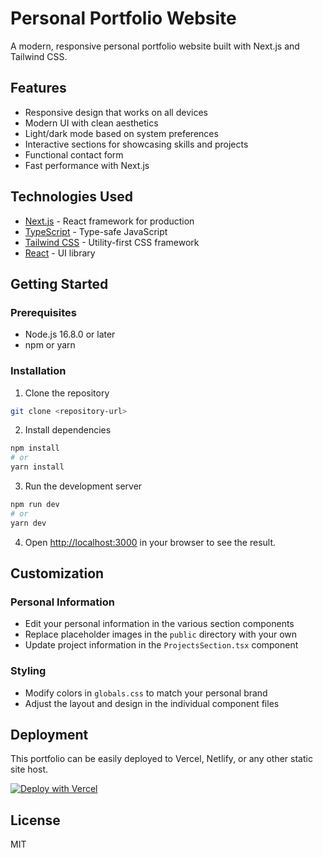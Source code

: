 # Personal Portfolio Website

A modern, responsive personal portfolio website built with Next.js and Tailwind CSS.

## Features

- Responsive design that works on all devices
- Modern UI with clean aesthetics
- Light/dark mode based on system preferences
- Interactive sections for showcasing skills and projects
- Functional contact form
- Fast performance with Next.js

## Technologies Used

- [Next.js](https://nextjs.org/) - React framework for production
- [TypeScript](https://www.typescriptlang.org/) - Type-safe JavaScript
- [Tailwind CSS](https://tailwindcss.com/) - Utility-first CSS framework
- [React](https://reactjs.org/) - UI library

## Getting Started

### Prerequisites

- Node.js 16.8.0 or later
- npm or yarn

### Installation

1. Clone the repository
```bash
git clone <repository-url>
```

2. Install dependencies
```bash
npm install
# or
yarn install
```

3. Run the development server
```bash
npm run dev
# or
yarn dev
```

4. Open [http://localhost:3000](http://localhost:3000) in your browser to see the result.

## Customization

### Personal Information

- Edit your personal information in the various section components
- Replace placeholder images in the `public` directory with your own
- Update project information in the `ProjectsSection.tsx` component

### Styling

- Modify colors in `globals.css` to match your personal brand
- Adjust the layout and design in the individual component files

## Deployment

This portfolio can be easily deployed to Vercel, Netlify, or any other static site host.

[![Deploy with Vercel](https://vercel.com/button)](https://vercel.com/new/git/external?repository-url=https://github.com/yourusername/portfolio)

## License

MIT
